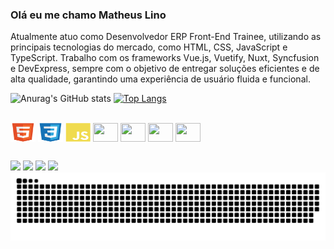### Olá eu me chamo Matheus Lino

Atualmente atuo como Desenvolvedor ERP Front-End Trainee, utilizando as principais tecnologias do mercado, como HTML, CSS, JavaScript e TypeScript. Trabalho com os frameworks Vue.js, Vuetify, Nuxt, Syncfusion e DevExpress, sempre com o objetivo de entregar soluções eficientes e de alta qualidade, garantindo uma experiência de usuário fluida e funcional.

![Anurag's GitHub stats](https://github-readme-stats.vercel.app/api?username=Matheus-Lino&show_icons=true&theme=radical)
[![Top Langs](https://github-readme-stats.vercel.app/api/top-langs/?username=Matheus-Lino&layout=compact&theme=radical)](https://github.com/Matheus-Lino/github-readme-stats)

<div style="display: inline_block"><br>
  <img align="center" alt="Rafa-HTML" height="30" width="40" src="https://raw.githubusercontent.com/devicons/devicon/master/icons/html5/html5-original.svg">
  <img align="center" alt="Rafa-CSS" height="30" width="40" src="https://raw.githubusercontent.com/devicons/devicon/master/icons/css3/css3-original.svg">
  <img align="center" alt="Rafa-Js" height="30" width="40" src="https://raw.githubusercontent.com/devicons/devicon/master/icons/javascript/javascript-plain.svg">
  <img src="https://cdn.jsdelivr.net/gh/devicons/devicon@latest/icons/csharp/csharp-original.svg"height="30"  width="40" align="center"/>
  <img src="https://cdn.jsdelivr.net/gh/devicons/devicon@latest/icons/python/python-original.svg" height="30"  width="40" align="center"/> 
  <img src="https://vuejsbr-docs-next.netlify.app/logo.png" height="30" width="40" width="40" align="center"/> 
  <img src="https://www.google.com/url?sa=i&url=https%3A%2F%2Fwww.g2.com%2Fproducts%2Fdevexpress%2Ffeatures&psig=AOvVaw3HvhiCrUwvun_EVCK8JYn7&ust=1725920895739000&source=images&cd=vfe&opi=89978449&ved=0CBQQjRxqFwoTCNjqksCytIgDFQAAAAAdAAAAABAK"  height="30" width="40" width="40" align="center"/> 
</div>

  ##

<div> 
  <a href="https://instagram.com/theuslinoo" target="_blank"><img src="https://img.shields.io/badge/-Instagram-%23E4405F?style=for-the-badge&logo=instagram&logoColor=white" target="_blank"></a>
 <a href="https://discord.com/channels/@me" target="_blank"><img src="https://img.shields.io/badge/Discord-7289DA?style=for-the-badge&logo=discord&logoColor=white" target="_blank"></a> 
  <a href = "mailto:matheuslinoeua@gmail.com"><img src="https://img.shields.io/badge/-Gmail-%23333?style=for-the-badge&logo=gmail&logoColor=white" target="_blank"></a>
  <a href="https://www.linkedin.com/in/matheus-lino-00ab92250/" target="_blank"><img src="https://img.shields.io/badge/-LinkedIn-%230077B5?style=for-the-badge&logo=linkedin&logoColor=white" target="_blank"></a> 
</div>

<picture align="center">
  <source media="(prefers-color-scheme: dark)" srcset="https://raw.githubusercontent.com/Matheus-Lino/Matheus-Lino/output/github-contribution-grid-snake-dark.svg">
  <source media="(prefers-color-scheme: light)" srcset="https://raw.githubusercMatheus-Lino/Matheus-Lino/Matheus-Lino/output/github-contribution-grid-snake-dark.svg">
  <img align="center" alt="github contribution grid snake animation" src="https://raw.githubusercontent.com/Matheus-Lino/Matheus-Lino/output/github-contribution-grid-snake.svg">
</picture>

